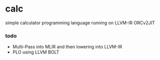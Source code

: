 # calc

simple calculator programming language running on LLVM-IR ORCv2JIT

### todo

- Multi-Pass into MLIR and then lowering into LLVM-IR
- PLO using LLVM BOLT
